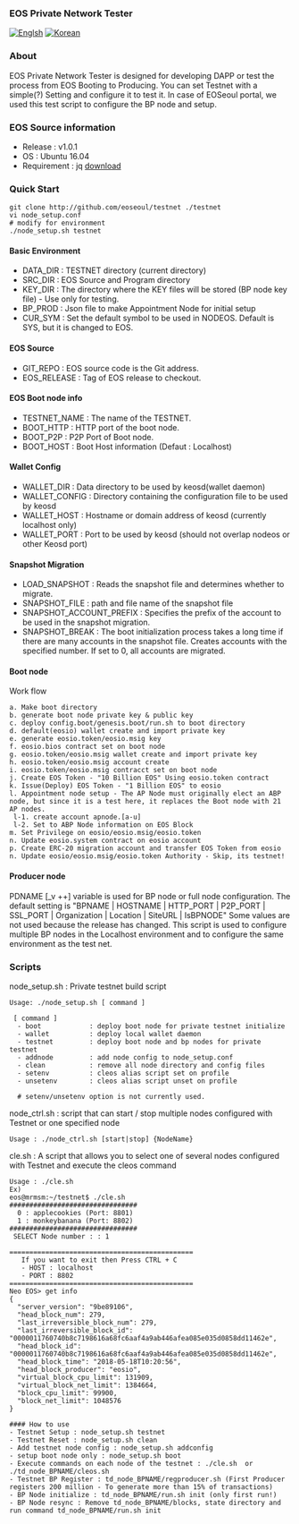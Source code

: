 ### EOS Private Network Tester
[![Englsh](https://img.shields.io/badge/language-English-orange.svg)](README.md) [![Korean](https://img.shields.io/badge/language-Korean-blue.svg)](README_kr.md)

### About
EOS Private Network Tester is designed for developing DAPP or  test the process from EOS Booting to Producing.
You can set Testnet with a simple(?) Setting and configure it to test it.
In case of EOSeoul portal, we used this test script to configure the BP node and setup.

### EOS Source information
* Release : v1.0.1
* OS : Ubuntu 16.04
* Requirement : jq [download](https://stedolan.github.io/jq/download/)

### Quick Start
```
git clone http://github.com/eoseoul/testnet ./testnet
vi node_setup.conf 
# modify for environment
./node_setup.sh testnet
```

#### Basic Environment
- DATA_DIR : TESTNET directory (current directory)
- SRC_DIR  : EOS Source and Program directory
- KEY_DIR  : The directory where the KEY files will be stored (BP node key file) - Use only for testing.
- BP_PROD  : Json file to make Appointment Node for initial setup
- CUR_SYM  : Set the default symbol to be used in NODEOS. Default is SYS, but it is changed to EOS.

#### EOS Source
- GIT_REPO    : EOS source code is the Git address.
- EOS_RELEASE : Tag of EOS release to checkout.

#### EOS Boot node info
- TESTNET_NAME  : The name of the TESTNET.
- BOOT_HTTP     : HTTP port of the boot node.
- BOOT_P2P      : P2P Port of Boot node.
- BOOT_HOST     : Boot Host information (Defaut : Localhost)

#### Wallet Config
- WALLET_DIR    : Data directory to be used by keosd(wallet daemon)
- WALLET_CONFIG : Directory containing the configuration file to be used by keosd
- WALLET_HOST   : Hostname or domain address of keosd (currently localhost only)
- WALLET_PORT   : Port to be used by keosd (should not overlap nodeos or other Keosd port)

#### Snapshot Migration
- LOAD_SNAPSHOT            : Reads the snapshot file and determines whether to migrate.
- SNAPSHOT_FILE            : path and file name of the snapshot file
- SNAPSHOT_ACCOUNT_PREFIX  : Specifies the prefix of the account to be used in the snapshot migration.
- SNAPSHOT_BREAK           : The boot initialization process takes a long time if there are many accounts in the snapshot file. 
                             Creates accounts with the specified number. If set to 0, all accounts are migrated.

#### Boot node
Work flow
```
a. Make boot directory
b. generate boot node private key & public key
c. deploy config.boot/genesis.boot/run.sh to boot directory
d. default(eosio) wallet create and import private key
e. generate eosio.token/eosio.msig key
f. eosio.bios contract set on boot node
g. eosio.token/eosio.msig wallet create and import private key
h. eosio.token/eosio.msig account create
i. eosio.token/eosio.msig contracct set on boot node
j. Create EOS Token - "10 Billion EOS" Using eosio.token contract
k. Issue(Deploy) EOS Token - "1 Billion EOS" to eosio
l. Appointment node setup - The AP Node must originally elect an ABP node, but since it is a test here, it replaces the Boot node with 21 AP nodes.
 l-1. create account apnode.[a-u] 
 l-2. Set to ABP Node information on EOS Block
m. Set Privilege on eosio/eosio.msig/eosio.token
n. Update eosio.system contract on eosio account 
p. Create ERC-20 migration account and transfer EOS Token from eosio
n. Update eosio/eosio.msig/eosio.token Authority - Skip, its testnet!
```

#### Producer node
PDNAME [_v ++] variable is used for BP node or full node configuration.
The default setting is "BPNAME | HOSTNAME | HTTP_PORT | P2P_PORT | SSL_PORT | Organization | Location | SiteURL | IsBPNODE"
Some values are not used because the release has changed.
This script is used to configure multiple BP nodes in the Localhost environment and to configure the same environment as the test net.

### Scripts
node_setup.sh : Private testnet build script
```
Usage: ./node_setup.sh [ command ]

 [ command ]
  - boot            : deploy boot node for private testnet initialize
  - wallet          : deploy local wallet daemon
  - testnet         : deploy boot node and bp nodes for private testnet
  - addnode         : add node config to node_setup.conf
  - clean           : remove all node directory and config files
  - setenv          : cleos alias script set on profile
  - unsetenv        : cleos alias script unset on profile

  # setenv/unsetenv option is not currently used.

```

node_ctrl.sh : script that can start / stop multiple nodes configured with Testnet or one specified node
```
Usage : ./node_ctrl.sh [start|stop] {NodeName}
```

cle.sh : A script that allows you to select one of several nodes configured with Testnet and execute the cleos command
```
Usage : ./cle.sh 
Ex)
eos@mrmsm:~/testnet$ ./cle.sh
################################
  0 : applecookies (Port: 8801)
  1 : monkeybanana (Port: 8802)
################################
 SELECT Node number : : 1

==============================================
   If you want to exit then Press CTRL + C
   - HOST : localhost
   - PORT : 8802
==============================================
Neo EOS> get info
{
  "server_version": "9be89106",
  "head_block_num": 279,
  "last_irreversible_block_num": 279,
  "last_irreversible_block_id": "0000011760740b8c7198616a68fc6aaf4a9ab446afea085e035d0858dd11462e",
  "head_block_id": "0000011760740b8c7198616a68fc6aaf4a9ab446afea085e035d0858dd11462e",
  "head_block_time": "2018-05-18T10:20:56",
  "head_block_producer": "eosio",
  "virtual_block_cpu_limit": 131909,
  "virtual_block_net_limit": 1384664,
  "block_cpu_limit": 99900,
  "block_net_limit": 1048576
}

```
```
#### How to use 
- Testnet Setup : node_setup.sh testnet
- Testnet Reset : node_setup.sh clean
- Add testnet node config : node_setup.sh addconfig
- setup boot node only : node_setup.sh boot
- Execute commands on each node of the testnet : ./cle.sh  or  ./td_node_BPNAME/cleos.sh 
- Testnet BP Register : td_node_BPNAME/regproducer.sh (First Producer registers 200 million - To generate more than 15% of transactions)
- BP Node initialize : td_node_BPNAME/run.sh init (only first run!)
- BP Node resync : Remove td_node_BPNAME/blocks, state directory and run command td_node_BPNAME/run.sh init
```
